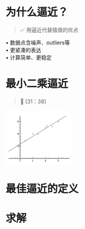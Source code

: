 # 为什么逼近？

> &#x2705; 用逼近代替插值的优点

• 数据点含噪声、outliers等  
• 更紧凑的表达  
• 计算简单、更稳定  

# 最小二乘逼近

> &#x1F50E; [31：38]  

![](../assets/12.PNG)

# 最佳逼近的定义

# 求解
